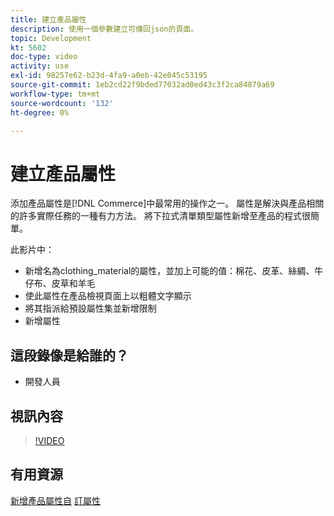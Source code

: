 ```yaml
---
title: 建立產品屬性
description: 使用一個參數建立可傳回json的頁面。
topic: Development
kt: 5602
doc-type: video
activity: use
exl-id: 98257e62-b23d-4fa9-a0eb-42e045c53195
source-git-commit: 1eb2cd22f9bded77032ad0ed43c3f2ca84879a69
workflow-type: tm+mt
source-wordcount: '132'
ht-degree: 0%

---
```


# 建立產品屬性

添加產品屬性是[!DNL Commerce]中最常用的操作之一。 屬性是解決與產品相關的許多實際任務的一種有力方法。 將下拉式清單類型屬性新增至產品的程式很簡單。

此影片中：

- 新增名為clothing_material的屬性，並加上可能的值：棉花、皮革、絲綢、牛仔布、皮草和羊毛
- 使此屬性在產品檢視頁面上以粗體文字顯示
- 將其指派給預設屬性集並新增限制
- 新增屬性

## 這段錄像是給誰的？

- 開發人員

## 視訊內容

>[!VIDEO](https://video.tv.adobe.com/v/35789?quality=12&learn=on)

## 有用資源

[新增產品屬性自](https://devdocs.magento.com/videos/fundamentals/add-new-product-attribute/)
[訂屬性](https://devdocs.magento.com/guides/v2.4/howdoi/custom-attributes/introduction.html)
